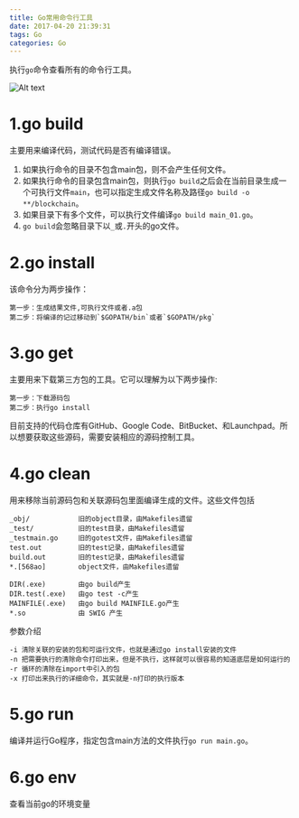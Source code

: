 ```yaml
---
title: Go常用命令行工具
date: 2017-04-20 21:39:31
tags: Go
categories: Go
---
```


执行`go`命令查看所有的命令行工具。

<!--more-->

![Alt text](http://7xsp5x.com2.z0.glb.clouddn.com/go%E5%B8%B8%E7%94%A8%E5%91%BD%E4%BB%A4%E8%A1%8C%E5%B7%A5%E5%85%B701.png)

# 1.go build 

主要用来编译代码，测试代码是否有编译错误。
1. 如果执行命令的目录不包含main包，则不会产生任何文件。
2. 如果执行命令的目录包含main包，则执行`go build`之后会在当前目录生成一个可执行文件`main`，也可以指定生成文件名称及路径`go build -o **/blockchain`。
3. 如果目录下有多个文件，可以执行文件编译`go build main_01.go`。
4. `go build`会忽略目录下以`_`或`.`开头的go文件。

# 2.go install 

该命令分为两步操作：

    第一步：生成结果文件,可执行文件或者.a包
    第二步：将编译的记过移动到`$GOPATH/bin`或者`$GOPATH/pkg`

# 3.go get 

主要用来下载第三方包的工具。它可以理解为以下两步操作:

    第一步：下载源码包
    第二步：执行go install
    
目前支持的代码仓库有GitHub、Google Code、BitBucket、和Launchpad。所以想要获取这些源码，需要安装相应的源码控制工具。

# 4.go clean 
用来移除当前源码包和关联源码包里面编译生成的文件。这些文件包括

    _obj/            旧的object目录，由Makefiles遗留
    _test/           旧的test目录，由Makefiles遗留
    _testmain.go     旧的gotest文件，由Makefiles遗留
    test.out         旧的test记录，由Makefiles遗留
    build.out        旧的test记录，由Makefiles遗留
    *.[568ao]        object文件，由Makefiles遗留

    DIR(.exe)        由go build产生
    DIR.test(.exe)   由go test -c产生
    MAINFILE(.exe)   由go build MAINFILE.go产生
    *.so             由 SWIG 产生
    
参数介绍

    -i 清除关联的安装的包和可运行文件，也就是通过go install安装的文件
    -n 把需要执行的清除命令打印出来，但是不执行，这样就可以很容易的知道底层是如何运行的
    -r 循环的清除在import中引入的包
    -x 打印出来执行的详细命令，其实就是-n打印的执行版本


# 5.go run 
编译并运行Go程序，指定包含main方法的文件执行`go run main.go`。

# 6.go env 
查看当前go的环境变量

